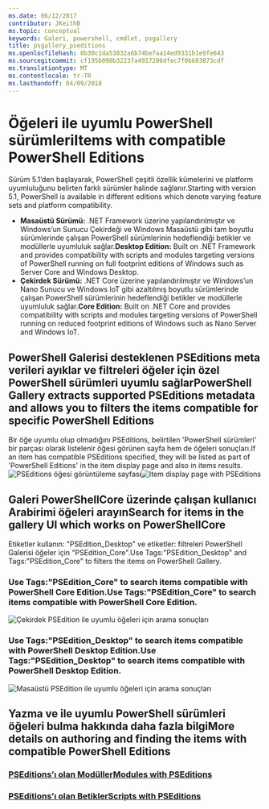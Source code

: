 ```yaml
---
ms.date: 06/12/2017
contributor: JKeithB
ms.topic: conceptual
keywords: Galeri, powershell, cmdlet, psgallery
title: psgallery_pseditions
ms.openlocfilehash: 0b30c1da53832a6b74be7aa14ed9331b1e9fe643
ms.sourcegitcommit: cf195b090b3223fa4917206dfec7f0b603873cdf
ms.translationtype: MT
ms.contentlocale: tr-TR
ms.lasthandoff: 04/09/2018
---
```

# <a name="items-with-compatible-powershell-editions"></a><span data-ttu-id="cad23-103">Öğeleri ile uyumlu PowerShell sürümleri</span><span class="sxs-lookup"><span data-stu-id="cad23-103">Items with compatible PowerShell Editions</span></span>
<span data-ttu-id="cad23-104">Sürüm 5.1’den başlayarak, PowerShell çeşitli özellik kümelerini ve platform uyumluluğunu belirten farklı sürümler halinde sağlanır.</span><span class="sxs-lookup"><span data-stu-id="cad23-104">Starting with version 5.1, PowerShell is available in different editions which denote varying feature sets and platform compatibility.</span></span>

- <span data-ttu-id="cad23-105">**Masaüstü Sürümü:** .NET Framework üzerine yapılandırılmıştır ve Windows’un Sunucu Çekirdeği ve Windows Masaüstü gibi tam boyutlu sürümlerinde çalışan PowerShell sürümlerinin hedeflendiği betikler ve modüllerle uyumluluk sağlar.</span><span class="sxs-lookup"><span data-stu-id="cad23-105">**Desktop Edition:** Built on .NET Framework and provides compatibility with scripts and modules targeting versions of PowerShell running on full footprint editions of Windows such as Server Core and Windows Desktop.</span></span>
- <span data-ttu-id="cad23-106">**Çekirdek Sürümü:** .NET Core üzerine yapılandırılmıştır ve Windows’un Nano Sunucu ve Windows IoT gibi azaltılmış boyutlu sürümlerinde çalışan PowerShell sürümlerinin hedeflendiği betikler ve modüllerle uyumluluk sağlar.</span><span class="sxs-lookup"><span data-stu-id="cad23-106">**Core Edition:** Built on .NET Core and provides compatibility with scripts and modules targeting versions of PowerShell running on reduced footprint editions of Windows such as Nano Server and Windows IoT.</span></span>

## <a name="powershell-gallery-extracts-supported-pseditions-metadata-and-allows-you-to-filters-the-items-compatible-for-specific-powershell-editions"></a><span data-ttu-id="cad23-107">PowerShell Galerisi desteklenen PSEditions meta verileri ayıklar ve filtreleri öğeler için özel PowerShell sürümleri uyumlu sağlar</span><span class="sxs-lookup"><span data-stu-id="cad23-107">PowerShell Gallery extracts supported PSEditions metadata and allows you to filters the items compatible for specific PowerShell Editions</span></span>

<span data-ttu-id="cad23-108">Bir öğe uyumlu olup olmadığını PSEditions, belirtilen 'PowerShell sürümleri' bir parçası olarak listelenir öğesi görünen sayfa hem de öğeleri sonuçları.</span><span class="sxs-lookup"><span data-stu-id="cad23-108">If an item has compatible PSEditions specified, they will be listed as part of 'PowerShell Editions' in the item display page and also in items results.</span></span>
<span data-ttu-id="cad23-109">![PSEditions öğesi görüntüleme sayfası](Images/ItemDisplayPageWithPSEditions.PNG)</span><span class="sxs-lookup"><span data-stu-id="cad23-109">![Item display page with PSEditions](Images/ItemDisplayPageWithPSEditions.PNG)</span></span>

## <a name="search-for-items-in-the-gallery-ui-which-works-on-powershellcore"></a><span data-ttu-id="cad23-110">Galeri PowerShellCore üzerinde çalışan kullanıcı Arabirimi öğeleri arayın</span><span class="sxs-lookup"><span data-stu-id="cad23-110">Search for items in the gallery UI which works on PowerShellCore</span></span>
<span data-ttu-id="cad23-111">Etiketler kullanın: "PSEdition_Desktop" ve etiketler: filtreleri PowerShell Galerisi öğeler için "PSEdition_Core".</span><span class="sxs-lookup"><span data-stu-id="cad23-111">Use Tags:"PSEdition_Desktop" and Tags:"PSEdition_Core" to filters the items on PowerShell Gallery.</span></span>

### <a name="use-tagspseditioncore-to-search-items-compatible-with-powershell-core-edition"></a><span data-ttu-id="cad23-112">Use Tags:"PSEdition_Core" to search items compatible with PowerShell Core Edition.</span><span class="sxs-lookup"><span data-stu-id="cad23-112">Use Tags:"PSEdition_Core" to search items compatible with PowerShell Core Edition.</span></span>
![Çekirdek PSEdition ile uyumlu öğeleri için arama sonuçları](Images/SearchResultsWithPSEditions.PNG)

### <a name="use-tagspseditiondesktop-to-search-items-compatible-with-powershell-desktop-edition"></a><span data-ttu-id="cad23-114">Use Tags:"PSEdition_Desktop" to search items compatible with PowerShell Desktop Edition.</span><span class="sxs-lookup"><span data-stu-id="cad23-114">Use Tags:"PSEdition_Desktop" to search items compatible with PowerShell Desktop Edition.</span></span>
![Masaüstü PSEdition ile uyumlu öğeleri için arama sonuçları](Images/SearchResultsWithPSEdition_Desktop.PNG)

## <a name="more-details-on-authoring-and-finding-the-items-with-compatible-powershell-editions"></a><span data-ttu-id="cad23-116">Yazma ve ile uyumlu PowerShell sürümleri öğeleri bulma hakkında daha fazla bilgi</span><span class="sxs-lookup"><span data-stu-id="cad23-116">More details on authoring and finding the items with compatible PowerShell Editions</span></span>
### <a name="modules-with-pseditionspsgetmodulemodulewithpseditionsupportmd"></a>[<span data-ttu-id="cad23-117">PSEditions’ı olan Modüller</span><span class="sxs-lookup"><span data-stu-id="cad23-117">Modules with PSEditions</span></span>](../psget/module/modulewithpseditionsupport.md)
### <a name="scripts-with-pseditionspsgetscriptscriptwithpseditionsupportmd"></a>[<span data-ttu-id="cad23-118">PSEditions’ı olan Betikler</span><span class="sxs-lookup"><span data-stu-id="cad23-118">Scripts with PSEditions</span></span>](../psget/script/scriptwithpseditionsupport.md)